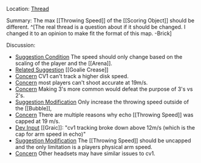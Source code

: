 Location: [Thread](https://discord.com/channels/1092928496474521700/1125113270043422730)

Summary:
The max [[Throwing Speed]] of the [[Scoring Object]] should be different. ^[The real thread is a question about if it should be changed. I changed it to an opinion to make fit the format of this map. -Brick]

Discussion: 
- [Suggestion Condition](https://discord.com/channels/1092928496474521700/1125113270043422730/1125113539875577897) The speed should only change based on the scaling of the player and the [[Arena]]. 
- [Related Suggestion](https://discord.com/channels/1092928496474521700/1125113270043422730/1125113903391707138) [[Goalie Crease]]
- [Concern](https://discord.com/channels/1092928496474521700/1125113270043422730/1125113991212052563) CV1 can't track a higher disk speed.
- [Concern](https://discord.com/channels/1092928496474521700/1125113270043422730/1125114332175417424) most players can't shoot accurate at 19m/s.
- [Concern](https://discord.com/channels/1092928496474521700/1125113270043422730/1125115354432163932) Making 3's more common would defeat the purpose of 3's vs 2's.
- [Suggestion Modification](https://discord.com/channels/1092928496474521700/1125113270043422730/1125115605796798574) Only increase the throwing speed outside of the [[Bubble]],
- [Concern](https://discord.com/channels/1092928496474521700/1125113270043422730/1125121429671784579) There are multiple reasons why echo [[Throwing Speed]] was capped at 19 m/s.
- [Dev Input](https://discord.com/channels/1092928496474521700/1125113270043422730/1125185396893028384) [[Graic]]: "cv1 tracking broke down above 12m/s (which is the cap for arm speed in echo)"
- [Suggestion Modification](https://discord.com/channels/1092928496474521700/1125113270043422730/1125185891548266496) The [[Throwing Speed]] should be uncapped and the only limitation is a players physical arm speed. 
- [Concern](https://discord.com/channels/1092928496474521700/1125113270043422730/1125201063818055720) Other headsets may have similar issues to cv1.


